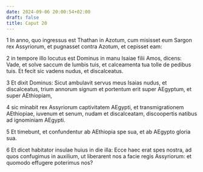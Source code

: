 ```yaml
---
date: 2024-09-06 20:00:54+02:00
draft: false
title: Caput 20
---
```





1 In anno, quo ingressus est Thathan in Azotum, cum misisset eum Sargon rex Assyriorum, et pugnasset contra Azotum, et cepisset eam:

2 in tempore illo locutus est Dominus in manu Isaiae filii Amos, dicens: Vade, et solve saccum de lumbis tuis, et calceamenta tua tolle de pedibus tuis. Et fecit sic vadens nudus, et discalceatus.

3 Et dixit Dominus: Sicut ambulavit servus meus Isaias nudus, et discalceatus, trium annorum signum et portentum erit super AEgyptum, et super AEthiopiam,

4 sic minabit rex Assyriorum captivitatem AEgypti, et transmigrationem AEthiopiae, iuvenum et senum, nudam et discalceatam, discoopertis natibus ad ignominiam AEgypti.

5 Et timebunt, et confundentur ab AEthiopia spe sua, et ab AEgypto gloria sua.

6 Et dicet habitator insulae huius in die illa: Ecce haec erat spes nostra, ad quos confugimus in auxilium, ut liberarent nos a facie regis Assyriorum: et quomodo effugere poterimus nos?

